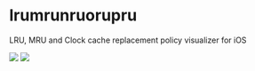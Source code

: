 # lrumrunruorupru
LRU, MRU and Clock cache replacement policy visualizer for iOS

![](https://i.postimg.cc/L5dKKMrx/2022-06-02-22-58-21-in-Simulator.png)
![](https://i.postimg.cc/NMDR6pp1/2022-06-02-23-03-09-in-Simulator.png)

